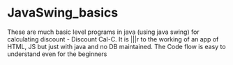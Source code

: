 # JavaSwing_basics
These are much basic level programs in java (using java swing) for calculating discount - Discount Cal-C. It is |||r to the working of an app of HTML, JS but just with java and no DB maintained. The Code flow is easy to understand even for the beginners
